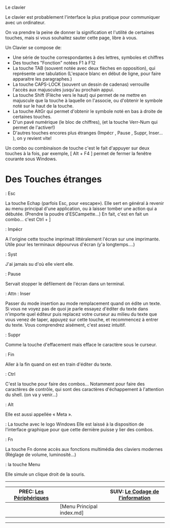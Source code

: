 Le clavier


Le clavier est probablement l'interface la plus pratique pour communiquer avec un ordinateur.

On va prendre la peine de donner la signification et l'utilité de certaines touches, mais si vous souhaitez sauter cette page, libre à vous.

Un Clavier se compose de:

 * Une série de touche correspondantes à des lettres, symboles et chiffres
 * Des touches "Fonction" notées F1 à F12
 * La touche TAB (souvent notée avec deux flèches en opposition), qui représente une tabulation (L'espace blanc en début de ligne, pour faire apparaitre les paragraphes.)
 * La touche CAPS-LOCK (souvent un dessin de cadenas) verrouille l'accès aux majuscules jusqu'au prochain appui.
 * La touche Shift (Flèche vers le haut) qui permet de ne mettre en majuscule que la touche à laquelle on l'associe, ou d'obtenir le symbole noté sur le haut de la touche.
 * La touche AltGr qui permet d'obtenir le symbole noté en bas à droite de certaines touches.
 * D'un pavé numérique (le bloc de chiffres), (et la touche Verr-Num qui permet de l'activer!)
 * D'autres touches encores plus étranges (Impécr , Pause , Suppr, Inser... ), on y revient vite! 

Un combo ou combinaison de touche c'est le fait d'appuyer sur deux touches à la fois, par exemple, [ Alt + F4 ] permet de fermer la fenêtre courante sous Windows.

# Des Touches étranges 

: Esc

La touche Echap (parfois Esc, pour «escape»). Elle sert en général à revenir au menu principal d'une application, ou à laisser tomber une action qui a débutée. (Prendre la poudre d'ESCampette...)
En fait, c'est en fait un combo... c'est Ctrl +  ]

: Impécr

A l'origine cette touche imprimait littéralement l'écran sur une imprimante. Utile pour les terminaux dépourvus d'écran (y'a longtemps....)

: Syst

J'ai jamais su d'où elle vient elle.

: Pause

Servait stopper le défilement de l'écran dans un terminal.

: Attn
: Inser

Passer du mode insertion au mode remplacement quand on édite un texte. Si vous ne voyez pas de quoi je parle essayez d'éditer du texte dans n'importe quel éditeur puis replacez votre curseur au milieu du texte que vous venez de taper, appuyez sur cette touche, et recommencez à entrer du texte. Vous comprendrez aisément, c'est assez intuitif.

: Suppr

Comme la touche d'effacement mais efface le caractère sous le curseur.

: Fin

Aller à la fin quand on est en train d'éditer du texte.

: Ctrl

C'est la touche pour faire des combos... Notamment pour faire des caractères de contrôle, qui sont des caractères d'échappement à l'attention du shell. (on va y venir...)

: Alt

Elle est aussi appellée « Meta ».

: La touche avec le logo Windows
Elle est laissé à la disposition de l'interface graphique pour que cette dernière puisse y lier des combos.

: Fn

La touche Fn donne accès aux fonctions multimédia des claviers modernes (Réglage de volume, luminosité...)

: la touche Menu

Elle simule un clique droit de la souris.

---

| PREC: [Les Périphériques](030_periph.md) |  | SUIV: [Le Codage de l'information](050_coding.md) |
| -------------  | ----- |  ----------         |
|  | [Menu Principal index.md] |  |

---

